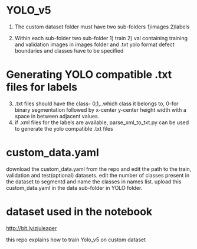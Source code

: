 # YOLO_v5
1. The custom dataset folder must have two sub-folders 1)images 2)labels

2. Within each sub-folder two sub-folder 1) train 2) val containing training and validation images in images folder and .txt yolo format defect boundaries and classes have to be specified

# Generating YOLO compatible .txt files for labels
3. .txt files should have the class- 0,1,..which class it belongs to, 0-for binary segmentation followed by x-center y-center height width with a space in between adjacent values.
4. if .xml files for the labels are available, parse_xml_to_txt.py can be used to generate the yolo compatible .txt files 


# custom_data.yaml
download the custom_data.yaml from the repo and edit the path to the train, validation and test(optional) datasets.
edit the number of classes present in the dataset to segmentd and name the classes in names list.
upload this custom_data.yaml in the data sub-folder in YOLO folder.


# dataset used in the notebook
http://bit.ly/zjuleaper

this repo explains how to train Yolo_v5 on custom dataset 

